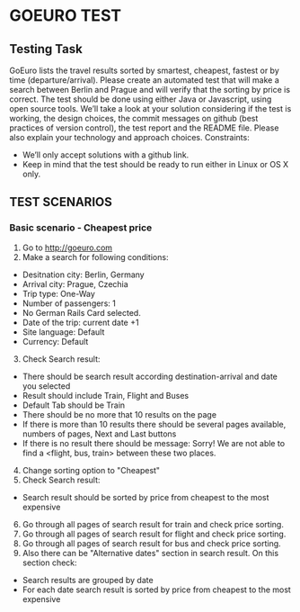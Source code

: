 # GOEURO TEST
## Testing Task
GoEuro lists the travel results sorted by smartest, cheapest, fastest or by time
(departure/arrival). Please create an automated test that will make a search between Berlin
and Prague and will verify that the sorting by price is correct. The test should be done using
either Java or Javascript, using open source tools.
We’ll take a look at your solution considering if the test is working, the design choices, the
commit messages on github (best practices of version control), the test report and the
README file. Please also explain your technology and approach choices.
Constraints:
 - We’ll only accept solutions with a github link.
 - Keep in mind that the test should be ready to run either in Linux or OS X only.
 
 ## TEST SCENARIOS
 
 ### Basic scenario - Cheapest price
 
 1. Go to http://goeuro.com
 2. Make a search for following conditions:
  - Desitnation city: Berlin, Germany
  - Arrival city: Prague, Czechia
  - Trip type: One-Way
  - Number of passengers: 1
  - No German Rails Card selected.
  - Date of the trip: current date +1
  - Site language: Default
  - Currency: Default
 3. Check Search result:
  - There should be search result according destination-arrival and date you selected
  - Result should include Train, Flight and Buses
  - Default Tab should be Train
  - There should be no more that 10 results on the page
  - If there is more than 10 results there should be several pages available, numbers of pages, Next and Last buttons
  - If there is no result there should be message: Sorry! We are not able to find a <flight, bus, train> between these two places.
 4. Change sorting option to "Cheapest"
 5. Check Search result:
  - Search result should be sorted by price from cheapest to the most expensive
 6. Go through all pages of search result for train and check price sorting.
 7. Go through all pages of search result for flight and check price sorting.
 8. Go through all pages of search result for bus and check price sorting.
 9. Also there can be "Alternative dates" section in search result. On this section check:
   - Search results are grouped by date
   - For each date search result is sorted by price from cheapest to the most expensive
  
  
  